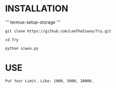 # INSTALLATION

'''
termux-setup-storage
'''

```
git clone https://github.com/LeeTheSiwoo/Try.git
```

```
cd Try
```

```
python siwoo.py
```

# USE
``
Put Your Limit. Like: 1000, 5000, 10000.
``
